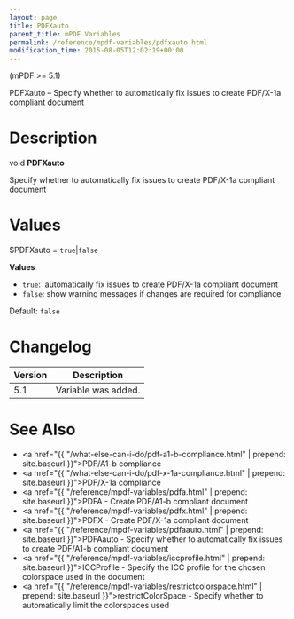 ```yaml
---
layout: page
title: PDFXauto
parent_title: mPDF Variables
permalink: /reference/mpdf-variables/pdfxauto.html
modification_time: 2015-08-05T12:02:19+00:00
---
```



(mPDF >= 5.1)

PDFXauto – Specify whether to automatically fix issues to create PDF/X-1a compliant document

# Description

void **PDFXauto**

Specify whether to automatically fix issues to create PDF/X-1a compliant document

# Values

<span class="parameter">$PDFXauto</span> = `true`\|`false`

**Values**

* `true`:  automatically fix issues to create PDF/X-1a compliant document 
* `false`: show warning messages if changes are required for compliance

Default: `false`

# Changelog

<table class="table">
<thead>
<tr>
  <th>Version</th>
  <th>Description</th>
</tr>
</thead>
<tbody>
<tr>
  <td>5.1</td>
  <td>Variable was added.</td>
</tr>
</tbody>
</table>

# See Also

* <a href="{{ "/what-else-can-i-do/pdf-a1-b-compliance.html" | prepend: site.baseurl }}">PDF/A1-b compliance</a>
* <a href="{{ "/what-else-can-i-do/pdf-x-1a-compliance.html" | prepend: site.baseurl }}">PDF/X-1a compliance</a>
* <a href="{{ "/reference/mpdf-variables/pdfa.html" | prepend: site.baseurl }}">PDFA</a> - Create PDF/A1-b compliant document
* <a href="{{ "/reference/mpdf-variables/pdfx.html" | prepend: site.baseurl }}">PDFX</a> - Create PDF/X-1a compliant document
* <a href="{{ "/reference/mpdf-variables/pdfaauto.html" | prepend: site.baseurl }}">PDFAauto</a> - Specify whether to automatically fix issues to create PDF/A1-b compliant document
* <a href="{{ "/reference/mpdf-variables/iccprofile.html" | prepend: site.baseurl }}">ICCProfile</a> - Specify the ICC profile for the chosen colorspace used in the document
* <a href="{{ "/reference/mpdf-variables/restrictcolorspace.html" | prepend: site.baseurl }}">restrictColorSpace</a> - Specify whether to automatically limit the colorspaces used

